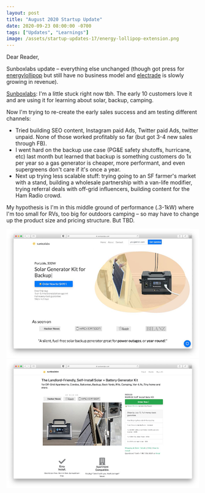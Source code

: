 ```yaml
---
layout: post
title: "August 2020 Startup Update"
date: 2020-09-23 08:00:00 -0700
tags: ["Updates", "Learnings"]
image: /assets/startup-updates-17/energy-lollipop-extension.png
---
```


Dear Reader,

Sunboxlabs update – everything else unchanged (though got press for [energylollipop](https://energylollipop.com) but still have no business model and [electrade](https://electrade.app) is slowly growing in revenue).

[Sunboxlabs](https://sunboxlabs.com): I'm a little stuck right now tbh. The early 10 customers love it and are using it for learning about solar, backup, camping.

Now I'm trying to re-create the early sales success and am testing different channels:

- Tried building SEO content, Instagram paid Ads, Twitter paid Ads, twitter unpaid. None of those worked profitably so far (but got 3-4 new sales through FB).
- I went hard on the backup use case (PG&E safety shutoffs, hurricane, etc) last month but learned that backup is something customers do 1x per year so a gas generator is cheaper, more performant, and even supergreens don't care if it's once a year.
- Next up trying less scalable stuff: trying going to an SF farmer's market with a stand, building a wholesale partnership with a van-life modifier, trying referral deals with off-grid influencers, building content for the Ham Radio crowd.

My hypothesis is I'm in this middle ground of performance (.3-1kW) where I'm too small for RVs, too big for outdoors camping – so may have to change up the product size and pricing structure. But TBD.

![](/assets/startup-updates-20/demo_sunboxlabs.jpg)
![](/assets/startup-updates-20/demo_sunboxlabs_old.jpg)
